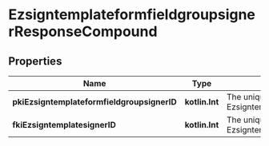 
# EzsigntemplateformfieldgroupsignerResponseCompound

## Properties
| Name | Type | Description | Notes |
| ------------ | ------------- | ------------- | ------------- |
| **pkiEzsigntemplateformfieldgroupsignerID** | **kotlin.Int** | The unique ID of the Ezsigntemplateformfieldgroupsigner |  |
| **fkiEzsigntemplatesignerID** | **kotlin.Int** | The unique ID of the Ezsigntemplatesigner |  |



